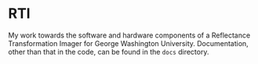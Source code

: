 # RTI
My work towards the software and hardware components of a Reflectance Transformation Imager for George Washington University.
 Documentation, other than that in the code, can be found in the `docs` directory.

